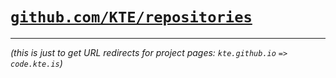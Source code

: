 # [`github.com/KTE/repositories`](https://github.com/KTE/repositories)

---

*(this is just to get URL redirects for project pages: `kte.github.io` `=>` `code.kte.is`)*
